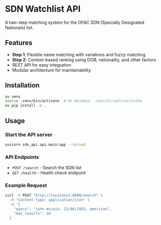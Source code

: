 # SDN Watchlist API

A two-step matching system for the OFAC SDN (Specially Designated Nationals) list.

## Features

- **Step 1**: Flexible name matching with variations and fuzzy matching
- **Step 2**: Context-based ranking using DOB, nationality, and other factors
- REST API for easy integration
- Modular architecture for maintainability

## Installation

```bash
uv venv
source .venv/bin/activate  # On Windows: .venv\Scripts\activate
uv pip install -e .
```

## Usage

### Start the API server

```bash
uvicorn sdn_api.api.main:app --reload
```

### API Endpoints

- `POST /search` - Search the SDN list
- `GET /health` - Health check endpoint

### Example Request

```bash
curl -X POST "http://localhost:8000/search" \
  -H "Content-Type: application/json" \
  -d '{
    "query": "john mccain, 21/06/1955, american",
    "max_results": 10
  }'
```